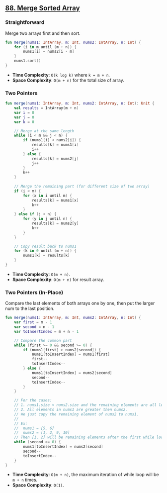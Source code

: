 ## [88. Merge Sorted Array](https://leetcode.com/problems/merge-sorted-array/)

### Straightforward
Merge two arrays first and then sort.

```kotlin
fun merge(nums1: IntArray, m: Int, nums2: IntArray, n: Int) {
    for (i in m until (m + n)) {
        nums1[i] = nums2[i - m]
    }
    nums1.sort()
}
```

* **Time Complexity**: `O(k log k)` where `k = m + n`.
* **Space Complexity**: `O(m + n)` for the total size of array.

### Two Pointers
```kotlin
fun merge(nums1: IntArray, m: Int, nums2: IntArray, n: Int): Unit {
    val results = IntArray(m + n)
    var i = 0
    var j = 0
    var k = 0

    // Merge at the same length
    while (i < m && j < n) {
        if (nums1[i] < nums2[j]) {
            results[k] = nums1[i]
            i++
        } else {
            results[k] = nums2[j]
            j++
        }
        k++
    }
    
    // Merge the remaining part (for different size of two array)
    if (i < m) {
        for (x in i until m) {
            results[k] = nums1[x]
            k++
        }
    } else if (j < n) {
        for (y in j until n) {
            results[k] = nums2[y]
            k++
        }
    }

    // Copy result back to nums1
    for (k in 0 until (m + n)) {
        nums1[k] = results[k]
    }
}
```

* **Time Complexity**: `O(m + n)`.
* **Space Complexity**: `O(m + n)` for result array.

### Two Pointers (In-Place)
Compare the last elements of both arrays one by one, then put the larger num to the last position.

```kotlin
fun merge(nums1: IntArray, m: Int, nums2: IntArray, n: Int) {
    var first = m - 1
    var second = n - 1
    var toInsertIndex = m + n - 1

    // Compare the common part
    while (first >= 0 && second >= 0) {
        if (nums1[first] > nums2[second]) {
            nums1[toInsertIndex] = nums1[first]
            first--
            toInsertIndex--
        } else {
            nums1[toInsertIndex] = nums2[second]
            second--
            toInsertIndex--
        }
    }

    // For the cases:
    // 1. nums1.size < nums2.size and the remaining elements are all less then nums1
    // 2. All elements in nums1 are greater then nums2.
    // We just copy the remaining element of nums2 to nums1.
    // 
    // Ex:
    //  nums1 = [5, 6]
    //  nums2 = [1, 2, 9, 10]
    // Then [1, 2] will be remaining elements after the first while loop, so we just simply copy the remaining part.
    while (second >= 0) {
        nums1[toInsertIndex] = nums2[second]
        second--
        toInsertIndex--
    }
}
```

* **Time Complexity**: `O(m + n)`, the maximum iteration of while loop will be `m + n` times.
* **Space Complexity**: `O(1)`.